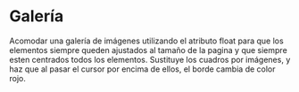 # Galería

Acomodar una galería de imágenes utilizando el atributo float para que los elementos siempre queden ajustados al tamaño de la pagina y que siempre esten centrados todos los elementos.
Sustituye los cuadros por imágenes, y haz que al pasar el cursor por encima de ellos, el borde cambia de color rojo.
